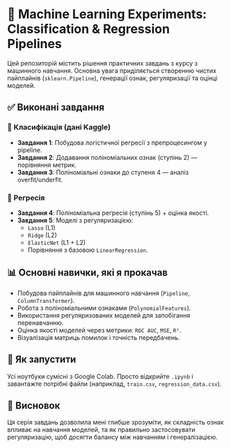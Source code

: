 # 🧠 Machine Learning Experiments: Classification & Regression Pipelines

Цей репозиторій містить рішення практичних завдань з курсу з машинного навчання. Основна увага приділяється створенню чистих пайплайнів (`sklearn.Pipeline`), генерації ознак, регуляризації та оцінці моделей.

## ✅ Виконані завдання

### 🔹 Класифікація (дані Kaggle)
- **Завдання 1**: Побудова логістичної регресії з препроцесингом у pipeline.
- **Завдання 2**: Додавання поліноміальних ознак (ступінь 2) — порівняння метрик.
- **Завдання 3**: Поліноміальні ознаки до ступеня 4 — аналіз overfit/underfit.

### 🔹 Регресія
- **Завдання 4**: Поліноміальна регресія (ступінь 5) + оцінка якості.
- **Завдання 5**: Моделі з регуляризацією:
  - `Lasso` (L1)
  - `Ridge` (L2)
  - `ElasticNet` (L1 + L2)
  - Порівняння з базовою `LinearRegression`.

## 📊 Основні навички, які я прокачав

- Побудова пайплайнів для машинного навчання (`Pipeline`, `ColumnTransformer`).
- Робота з поліноміальними ознаками (`PolynomialFeatures`).
- Використання регуляризованих моделей для запобігання перенавчанню.
- Оцінка якості моделей через метрики: `ROC AUC`, `MSE`, `R²`.
- Візуалізація матриць помилок і точність передбачень.

## 🧪 Як запустити

Усі ноутбуки сумісні з Google Colab. Просто відкрийте `.ipynb` і завантажте потрібні файли (наприклад, `train.csv`, `regression_data.csv`).

## 📌 Висновок

Ця серія завдань дозволила мені глибше зрозуміти, як складність ознак впливає на навчання моделей, та як правильно застосовувати регуляризацію, щоб досягти балансу між навчанням і генералізацією.
